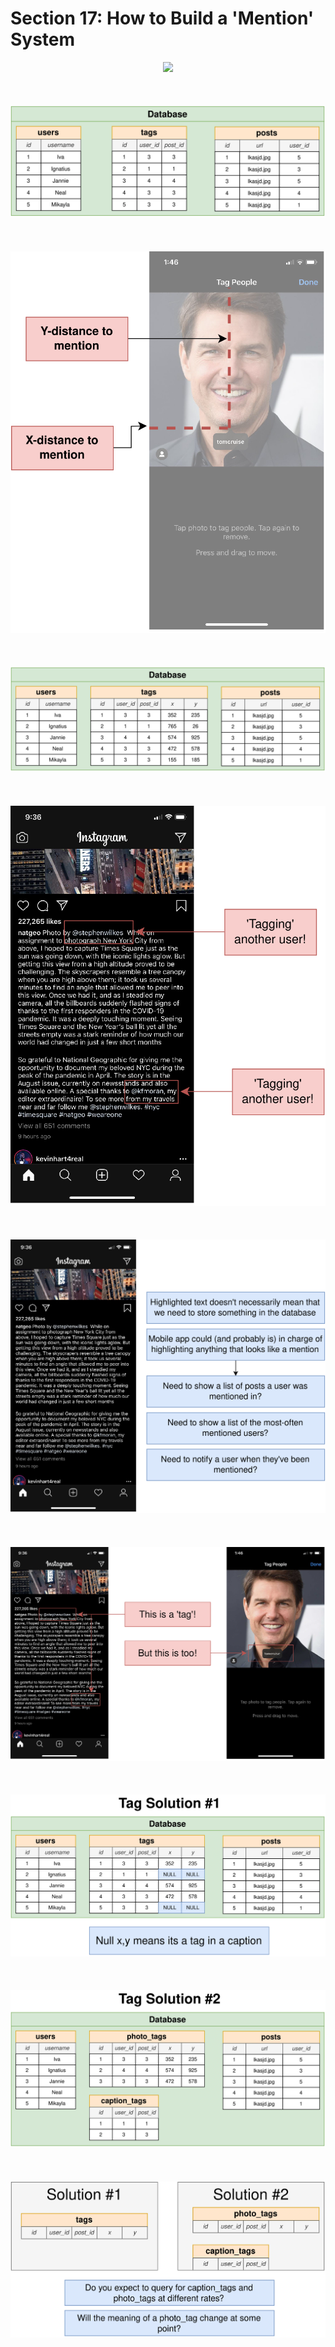 # Section 17: How to Build a 'Mention' System

<div align="center"><img src="../../diagrams/17/sql-1.svg" /></div><br/><br/><br/>
<div align="center"><img src="../../diagrams/17/sql-2.svg" /></div><br/><br/><br/>
<div align="center"><img src="../../diagrams/17/sql-3.svg" /></div><br/><br/><br/>
<div align="center"><img src="../../diagrams/17/sql-4.svg" /></div><br/><br/><br/>
<div align="center"><img src="../../diagrams/17/sql-5.svg" /></div><br/><br/><br/>
<div align="center"><img src="../../diagrams/17/sql-6.svg" /></div><br/><br/><br/>
<div align="center"><img src="../../diagrams/17/sql-7.svg" /></div><br/><br/><br/>
<div align="center"><img src="../../diagrams/17/sql-8.svg" /></div><br/><br/><br/>
<div align="center"><img src="../../diagrams/17/sql-9.svg" /></div><br/><br/><br/>
<div align="center"><img src="../../diagrams/17/sql-10.svg" /></div><br/><br/><br/>
